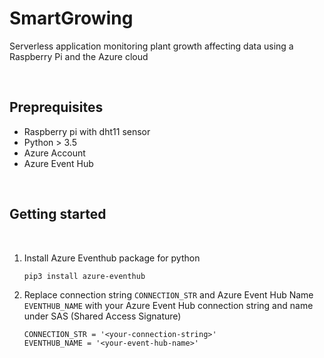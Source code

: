 # SmartGrowing
Serverless application monitoring plant growth affecting data using a Raspberry Pi and the Azure cloud

<br>

## Preprequisites
- Raspberry pi with dht11 sensor
- Python > 3.5
- Azure Account
- Azure Event Hub


<br>

## Getting started

<br>

1. Install Azure Eventhub package for python

    ``` 
    pip3 install azure-eventhub

2. Replace connection string `CONNECTION_STR` and Azure Event Hub Name `EVENTHUB_NAME` with your Azure Event Hub connection string and name under SAS (Shared Access Signature)

    ```
    CONNECTION_STR = '<your-connection-string>'
    EVENTHUB_NAME = '<your-event-hub-name>'
    ```


